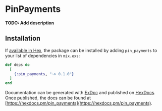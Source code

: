 # PinPayments

**TODO: Add description**

## Installation

If [available in Hex](https://hex.pm/docs/publish), the package can be installed
by adding `pin_payments` to your list of dependencies in `mix.exs`:

```elixir
def deps do
  [
    {:pin_payments, "~> 0.1.0"}
  ]
end
```

Documentation can be generated with [ExDoc](https://github.com/elixir-lang/ex_doc)
and published on [HexDocs](https://hexdocs.pm). Once published, the docs can
be found at [https://hexdocs.pm/pin_payments](https://hexdocs.pm/pin_payments).

